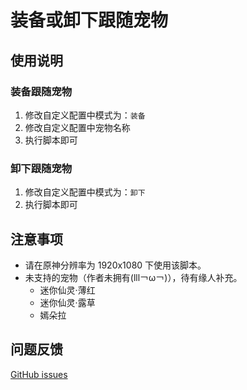 # 装备或卸下跟随宠物

## 使用说明

### 装备跟随宠物

1. 修改自定义配置中模式为：`装备`
2. 修改自定义配置中宠物名称
3. 执行脚本即可

### 卸下跟随宠物

1. 修改自定义配置中模式为：`卸下`
2. 执行脚本即可

## 注意事项

+ 请在原神分辨率为 1920x1080 下使用该脚本。
+ 未支持的宠物（作者未拥有(lll￢ω￢)），待有缘人补充。
   + 迷你仙灵·薄红
   + 迷你仙灵·露草
   + 嫣朵拉

## 问题反馈

[GitHub issues](https://github.com/ftnfurina/bettergi-js-repo/issues)
